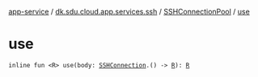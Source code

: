 [app-service](../../index.md) / [dk.sdu.cloud.app.services.ssh](../index.md) / [SSHConnectionPool](index.md) / [use](./use.md)

# use

`inline fun <R> use(body: `[`SSHConnection`](../-s-s-h-connection/index.md)`.() -> `[`R`](use.md#R)`): `[`R`](use.md#R)